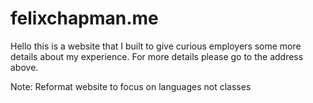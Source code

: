 # felixchapman.me

Hello this is a website that I built to give curious employers some more details about my experience. For more details please go to the address above.

Note: Reformat website to focus on languages not classes
